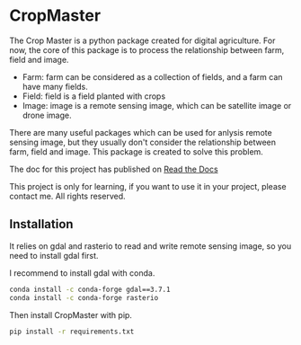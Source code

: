# CropMaster

The Crop Master is a python package created for digital agriculture. For now, the core of
this package is to process the relationship between farm, field and image.  

- Farm: farm can be considered as a collection of fields, and a farm can have many fields.
- Field: field is a field planted with crops
- Image: image is a remote sensing image, which can be satellite image or drone image.

There are many useful packages which can be used for anlysis remote sensing image, but they 
usually don't consider the relationship between farm, field and image. This package is created
to solve this problem.

The doc for this project has published on [Read the Docs](https://cropmaster.readthedocs.io/en/latest/)

This project is only for learning, if you want to use it in your project, please contact me. All rights reserved.

## Installation

It relies on gdal and rasterio to read and write remote sensing image, 
so you need to install gdal first.

I recommend to install gdal with conda.

```bash
conda install -c conda-forge gdal==3.7.1
conda install -c conda-forge rasterio
```

Then install CropMaster with pip.

```bash
pip install -r requirements.txt
```

